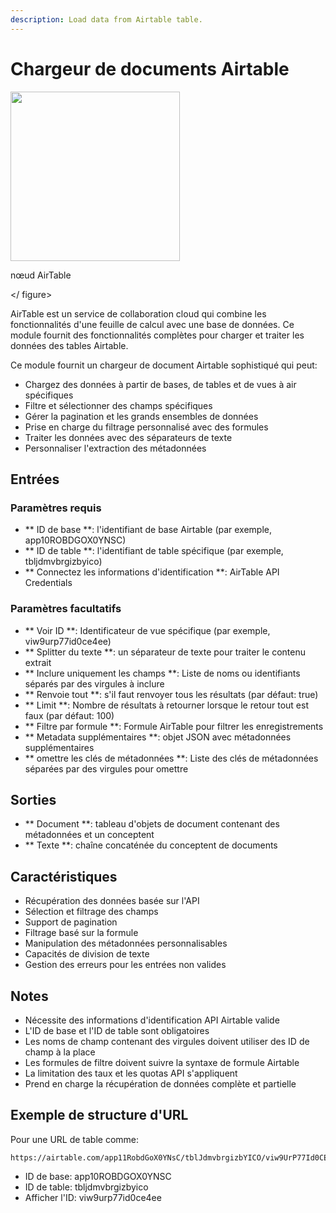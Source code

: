 ```yaml
---
description: Load data from Airtable table.
---
```


# Chargeur de documents Airtable

<gigne> <img src = "../../../. GitBook / Assets / Image_AirTable (1) .png" alt = "" width = "271"> <Figcaption> <p> nœud AirTable </p> </gigcaption> </ figure>

AirTable est un service de collaboration cloud qui combine les fonctionnalités d'une feuille de calcul avec une base de données. Ce module fournit des fonctionnalités complètes pour charger et traiter les données des tables Airtable.

Ce module fournit un chargeur de document Airtable sophistiqué qui peut:
- Chargez des données à partir de bases, de tables et de vues à air spécifiques
- Filtre et sélectionner des champs spécifiques
- Gérer la pagination et les grands ensembles de données
- Prise en charge du filtrage personnalisé avec des formules
- Traiter les données avec des séparateurs de texte
- Personnaliser l'extraction des métadonnées

## Entrées

### Paramètres requis
- ** ID de base **: l'identifiant de base Airtable (par exemple, app10ROBDGOX0YNSC)
- ** ID de table **: l'identifiant de table spécifique (par exemple, tbljdmvbrgizbyico)
- ** Connectez les informations d'identification **: AirTable API Credentials

### Paramètres facultatifs
- ** Voir ID **: Identificateur de vue spécifique (par exemple, viw9urp77id0ce4ee)
- ** Splitter du texte **: un séparateur de texte pour traiter le contenu extrait
- ** Inclure uniquement les champs **: Liste de noms ou identifiants séparés par des virgules à inclure
- ** Renvoie tout **: s'il faut renvoyer tous les résultats (par défaut: true)
- ** Limit **: Nombre de résultats à retourner lorsque le retour tout est faux (par défaut: 100)
- ** Filtre par formule **: Formule AirTable pour filtrer les enregistrements
- ** Metadata supplémentaires **: objet JSON avec métadonnées supplémentaires
- ** omettre les clés de métadonnées **: Liste des clés de métadonnées séparées par des virgules pour omettre

## Sorties

- ** Document **: tableau d'objets de document contenant des métadonnées et un conceptent
- ** Texte **: chaîne concaténée du conceptent de documents

## Caractéristiques
- Récupération des données basée sur l'API
- Sélection et filtrage des champs
- Support de pagination
- Filtrage basé sur la formule
- Manipulation des métadonnées personnalisables
- Capacités de division de texte
- Gestion des erreurs pour les entrées non valides

## Notes
- Nécessite des informations d'identification API Airtable valide
- L'ID de base et l'ID de table sont obligatoires
- Les noms de champ contenant des virgules doivent utiliser des ID de champ à la place
- Les formules de filtre doivent suivre la syntaxe de formule Airtable
- La limitation des taux et les quotas API s'appliquent
- Prend en charge la récupération de données complète et partielle

## Exemple de structure d'URL
Pour une URL de table comme:
```
https://airtable.com/app11RobdGoX0YNsC/tblJdmvbrgizbYICO/viw9UrP77Id0CE4ee
```
- ID de base: app10ROBDGOX0YNSC
- ID de table: tbljdmvbrgizbyico
- Afficher l'ID: viw9urp77id0ce4ee

